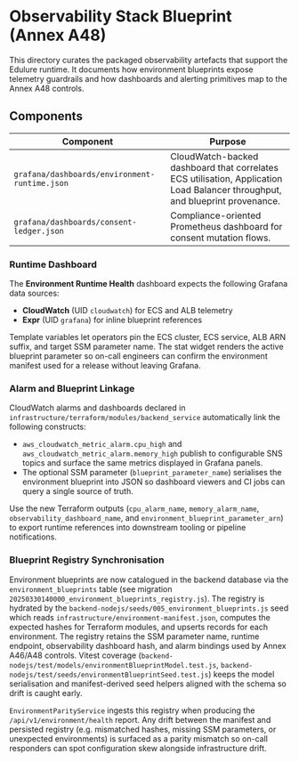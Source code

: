 # Observability Stack Blueprint (Annex A48)

This directory curates the packaged observability artefacts that support the Edulure runtime.
It documents how environment blueprints expose telemetry guardrails and how dashboards and
alerting primitives map to the Annex A48 controls.

## Components

| Component | Purpose |
| --- | --- |
| `grafana/dashboards/environment-runtime.json` | CloudWatch-backed dashboard that correlates ECS utilisation, Application Load Balancer throughput, and blueprint provenance. |
| `grafana/dashboards/consent-ledger.json` | Compliance-oriented Prometheus dashboard for consent mutation flows. |

### Runtime Dashboard

The **Environment Runtime Health** dashboard expects the following Grafana data sources:

- **CloudWatch** (UID `cloudwatch`) for ECS and ALB telemetry
- **Expr** (UID `grafana`) for inline blueprint references

Template variables let operators pin the ECS cluster, ECS service, ALB ARN suffix, and target
SSM parameter name. The stat widget renders the active blueprint parameter so on-call engineers
can confirm the environment manifest used for a release without leaving Grafana.

### Alarm and Blueprint Linkage

CloudWatch alarms and dashboards declared in `infrastructure/terraform/modules/backend_service`
automatically link the following constructs:

- `aws_cloudwatch_metric_alarm.cpu_high` and `aws_cloudwatch_metric_alarm.memory_high` publish to
  configurable SNS topics and surface the same metrics displayed in Grafana panels.
- The optional SSM parameter (`blueprint_parameter_name`) serialises the environment blueprint
  into JSON so dashboard viewers and CI jobs can query a single source of truth.

Use the new Terraform outputs (`cpu_alarm_name`, `memory_alarm_name`, `observability_dashboard_name`,
and `environment_blueprint_parameter_arn`) to export runtime references into downstream tooling
or pipeline notifications.

### Blueprint Registry Synchronisation

Environment blueprints are now catalogued in the backend database via the
`environment_blueprints` table (see migration `20250330140000_environment_blueprints_registry.js`).
The registry is hydrated by the `backend-nodejs/seeds/005_environment_blueprints.js` seed which
reads `infrastructure/environment-manifest.json`, computes the expected hashes for Terraform
modules, and upserts records for each environment. The registry retains the SSM parameter name,
runtime endpoint, observability dashboard hash, and alarm bindings used by Annex A46/A48 controls.
Vitest coverage (`backend-nodejs/test/models/environmentBlueprintModel.test.js`,
`backend-nodejs/test/seeds/environmentBlueprintSeed.test.js`) keeps the model serialisation and
manifest-derived seed helpers aligned with the schema so drift is caught early.

`EnvironmentParityService` ingests this registry when producing the `/api/v1/environment/health`
report. Any drift between the manifest and persisted registry (e.g. mismatched hashes, missing SSM
parameters, or unexpected environments) is surfaced as a parity mismatch so on-call responders can
spot configuration skew alongside infrastructure drift.
